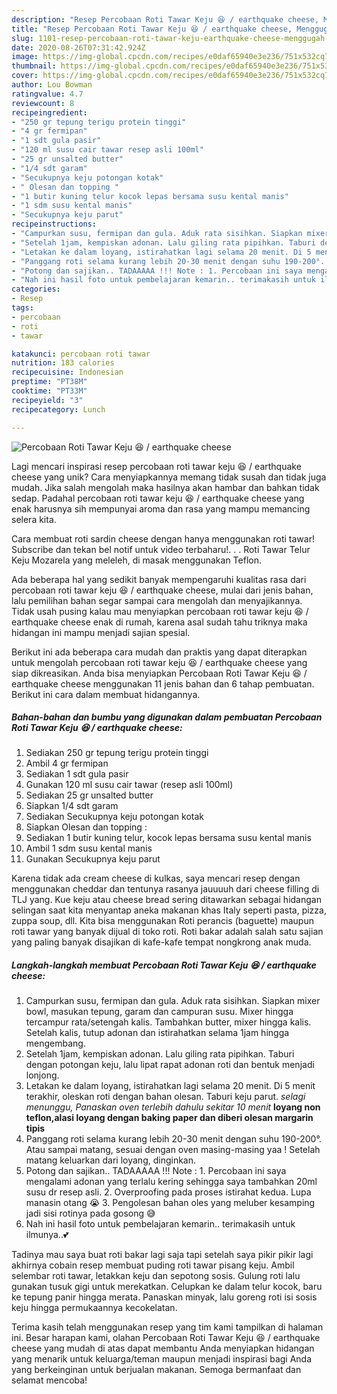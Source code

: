 ```yaml
---
description: "Resep Percobaan Roti Tawar Keju 😆 / earthquake cheese, Menggugah Selera"
title: "Resep Percobaan Roti Tawar Keju 😆 / earthquake cheese, Menggugah Selera"
slug: 1101-resep-percobaan-roti-tawar-keju-earthquake-cheese-menggugah-selera
date: 2020-08-26T07:31:42.924Z
image: https://img-global.cpcdn.com/recipes/e0daf65940e3e236/751x532cq70/percobaan-roti-tawar-keju-😆-earthquake-cheese-foto-resep-utama.jpg
thumbnail: https://img-global.cpcdn.com/recipes/e0daf65940e3e236/751x532cq70/percobaan-roti-tawar-keju-😆-earthquake-cheese-foto-resep-utama.jpg
cover: https://img-global.cpcdn.com/recipes/e0daf65940e3e236/751x532cq70/percobaan-roti-tawar-keju-😆-earthquake-cheese-foto-resep-utama.jpg
author: Lou Bowman
ratingvalue: 4.7
reviewcount: 8
recipeingredient:
- "250 gr tepung terigu protein tinggi"
- "4 gr fermipan"
- "1 sdt gula pasir"
- "120 ml susu cair tawar resep asli 100ml"
- "25 gr unsalted butter"
- "1/4 sdt garam"
- "Secukupnya keju potongan kotak"
- " Olesan dan topping "
- "1 butir kuning telur kocok lepas bersama susu kental manis"
- "1 sdm susu kental manis"
- "Secukupnya keju parut"
recipeinstructions:
- "Campurkan susu, fermipan dan gula. Aduk rata sisihkan. Siapkan mixer bowl, masukan tepung, garam dan campuran susu. Mixer hingga tercampur rata/setengah kalis. Tambahkan butter, mixer hingga kalis. Setelah kalis, tutup adonan dan istirahatkan selama 1jam hingga mengembang."
- "Setelah 1jam, kempiskan adonan. Lalu giling rata pipihkan. Taburi dengan potongan keju, lalu lipat rapat adonan roti dan bentuk menjadi lonjong."
- "Letakan ke dalam loyang, istirahatkan lagi selama 20 menit. Di 5 menit terakhir, oleskan roti dengan bahan olesan. Taburi keju parut. *selagi menunggu, Panaskan oven terlebih dahulu sekitar 10 menit* **loyang non teflon,alasi loyang dengan baking paper dan diberi olesan margarin tipis**"
- "Panggang roti selama kurang lebih 20-30 menit dengan suhu 190-200°. Atau sampai matang, sesuai dengan oven masing-masing yaa ! Setelah matang keluarkan dari loyang, dinginkan."
- "Potong dan sajikan.. TADAAAAA !!! Note : 1. Percobaan ini saya mengalami adonan yang terlalu kering sehingga saya tambahkan 20ml susu dr resep asli. 2. Overproofing pada proses istirahat kedua. Lupa manasin otang 😭 3. Pengolesan bahan oles yang meluber kesamping jadi sisi rotinya pada gosong 😅"
- "Nah ini hasil foto untuk pembelajaran kemarin.. terimakasih untuk ilmunya..💕"
categories:
- Resep
tags:
- percobaan
- roti
- tawar

katakunci: percobaan roti tawar 
nutrition: 183 calories
recipecuisine: Indonesian
preptime: "PT38M"
cooktime: "PT33M"
recipeyield: "3"
recipecategory: Lunch

---
```



![Percobaan Roti Tawar Keju 😆 / earthquake cheese](https://img-global.cpcdn.com/recipes/e0daf65940e3e236/751x532cq70/percobaan-roti-tawar-keju-😆-earthquake-cheese-foto-resep-utama.jpg)

Lagi mencari inspirasi resep percobaan roti tawar keju 😆 / earthquake cheese yang unik? Cara menyiapkannya memang tidak susah dan tidak juga mudah. Jika salah mengolah maka hasilnya akan hambar dan bahkan tidak sedap. Padahal percobaan roti tawar keju 😆 / earthquake cheese yang enak harusnya sih mempunyai aroma dan rasa yang mampu memancing selera kita.

Cara membuat roti sardin cheese dengan hanya menggunakan roti tawar! Subscribe dan tekan bel notif untuk video terbaharu!. . . Roti Tawar Telur Keju Mozarela yang meleleh, di masak menggunakan Teflon.

Ada beberapa hal yang sedikit banyak mempengaruhi kualitas rasa dari percobaan roti tawar keju 😆 / earthquake cheese, mulai dari jenis bahan, lalu pemilihan bahan segar sampai cara mengolah dan menyajikannya. Tidak usah pusing kalau mau menyiapkan percobaan roti tawar keju 😆 / earthquake cheese enak di rumah, karena asal sudah tahu triknya maka hidangan ini mampu menjadi sajian spesial.


Berikut ini ada beberapa cara mudah dan praktis yang dapat diterapkan untuk mengolah percobaan roti tawar keju 😆 / earthquake cheese yang siap dikreasikan. Anda bisa menyiapkan Percobaan Roti Tawar Keju 😆 / earthquake cheese menggunakan 11 jenis bahan dan 6 tahap pembuatan. Berikut ini cara dalam membuat hidangannya.

<!--inarticleads1-->

##### Bahan-bahan dan bumbu yang digunakan dalam pembuatan Percobaan Roti Tawar Keju 😆 / earthquake cheese:

1. Sediakan 250 gr tepung terigu protein tinggi
1. Ambil 4 gr fermipan
1. Sediakan 1 sdt gula pasir
1. Gunakan 120 ml susu cair tawar (resep asli 100ml)
1. Sediakan 25 gr unsalted butter
1. Siapkan 1/4 sdt garam
1. Sediakan Secukupnya keju potongan kotak
1. Siapkan  Olesan dan topping :
1. Sediakan 1 butir kuning telur, kocok lepas bersama susu kental manis
1. Ambil 1 sdm susu kental manis
1. Gunakan Secukupnya keju parut


Karena tidak ada cream cheese di kulkas, saya mencari resep dengan menggunakan cheddar dan tentunya rasanya jauuuuh dari cheese filling di TLJ yang. Kue keju atau cheese bread sering ditawarkan sebagai hidangan selingan saat kita menyantap aneka makanan khas Italy seperti pasta, pizza, zuppa soup, dll. Kita bisa menggunakan Roti perancis (baguette) maupun roti tawar yang banyak dijual di toko roti. Roti bakar adalah salah satu sajian yang paling banyak disajikan di kafe-kafe tempat nongkrong anak muda. 

<!--inarticleads2-->

##### Langkah-langkah membuat Percobaan Roti Tawar Keju 😆 / earthquake cheese:

1. Campurkan susu, fermipan dan gula. Aduk rata sisihkan. Siapkan mixer bowl, masukan tepung, garam dan campuran susu. Mixer hingga tercampur rata/setengah kalis. Tambahkan butter, mixer hingga kalis. Setelah kalis, tutup adonan dan istirahatkan selama 1jam hingga mengembang.
1. Setelah 1jam, kempiskan adonan. Lalu giling rata pipihkan. Taburi dengan potongan keju, lalu lipat rapat adonan roti dan bentuk menjadi lonjong.
1. Letakan ke dalam loyang, istirahatkan lagi selama 20 menit. Di 5 menit terakhir, oleskan roti dengan bahan olesan. Taburi keju parut. *selagi menunggu, Panaskan oven terlebih dahulu sekitar 10 menit* **loyang non teflon,alasi loyang dengan baking paper dan diberi olesan margarin tipis**
1. Panggang roti selama kurang lebih 20-30 menit dengan suhu 190-200°. Atau sampai matang, sesuai dengan oven masing-masing yaa ! Setelah matang keluarkan dari loyang, dinginkan.
1. Potong dan sajikan.. TADAAAAA !!! Note : 1. Percobaan ini saya mengalami adonan yang terlalu kering sehingga saya tambahkan 20ml susu dr resep asli. 2. Overproofing pada proses istirahat kedua. Lupa manasin otang 😭 3. Pengolesan bahan oles yang meluber kesamping jadi sisi rotinya pada gosong 😅
1. Nah ini hasil foto untuk pembelajaran kemarin.. terimakasih untuk ilmunya..💕


Tadinya mau saya buat roti bakar lagi saja tapi setelah saya pikir pikir lagi akhirnya cobain resep membuat puding roti tawar pisang keju. Ambil selembar roti tawar, letakkan keju dan sepotong sosis. Gulung roti lalu gunakan tusuk gigi untuk merekatkan. Celupkan ke dalam telur kocok, baru ke tepung panir hingga merata. Panaskan minyak, lalu goreng roti isi sosis keju hingga permukaannya kecokelatan. 

Terima kasih telah menggunakan resep yang tim kami tampilkan di halaman ini. Besar harapan kami, olahan Percobaan Roti Tawar Keju 😆 / earthquake cheese yang mudah di atas dapat membantu Anda menyiapkan hidangan yang menarik untuk keluarga/teman maupun menjadi inspirasi bagi Anda yang berkeinginan untuk berjualan makanan. Semoga bermanfaat dan selamat mencoba!
